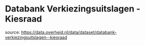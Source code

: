 # Databank Verkiezingsuitslagen - Kiesraad
source: https://data.overheid.nl/data/dataset/databank-verkiezingsuitslagen--kiesraad

